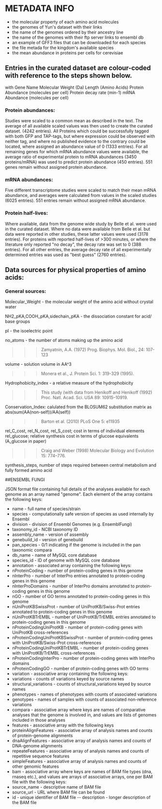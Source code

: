 # METADATA INFO
- the molecular property of each amino acid molecules
- the genomes of Yun's dataset with their links
- the name of the genomes ordered by their ancestry line
- the name of the genomes with their ftp server links to ensembl db
- an example of GFF3 files that can be downloaded for each species
- the file metada for the kingdom's available species
- the mean abundance in proteins per cells for cerevisiae

## Entries in the curated dataset are colour-coded with reference to the steps shown below.

with Gene Name	Molecular Weight (Da)	Length (Amino Acids)	Protein Abundance (molecules per cell)	Protein decay rate (min-1)	mRNA Abundance (molecules per cell)

### Protein abundances:
Studies were scaled to a common mean as described in the text. The average of all available scaled values was then used to create the curated dataset. (4242 entries).
All Proteins which could be successfully tagged with both GFP and TAP-tags, but where expression could be observed with neither tag, and where no published evidence to the contrary could be located, where assigned an abundance value of 0 (1333 entries).
For all remaining genes for which mRNA abundance values were available, the average ratio of experimental protein to mRNA abundances (3450 proteins/mRNA) was used to predict protein abundance (450 entries).
551 genes remain without assigned protein abundance.

### mRNA abundances:
Five different transcriptome studies were scaled to match their mean mRNA abundance, and averages were calculated from values in the scaled studies (6025 entries).
551 entries remain without assigned mRNA abundance.

### Protein half-lives:
Where available, data from the genome wide study by Belle et al. were used in the curated dataset. Where no data were available from Belle et al. but data were reported in other studies, these latter values were used (3178 entries).
For proteins with reported half-lives of >300 minutes, or where the literature only reported "no decay", the decay rate was set to 0 (388 entries).
For all other entries, the average decay rate of all experimentally determined entries was used as "best guess" (2760 entries).

## Data sources for physical properties of amino acids:

### General sources:

Molecular_Weight - the molecular weight of the amino acid without crystal water

NH2_pKA,COOH_pKA,sidechain_pKA - the dissociation constant for acid/ base groups

pI - the isoelectric point

no_atoms - the number of atoms making up the amino acid

>>>Zamyatnin, A.A. (1972) Prog. Biophys. Mol. Biol., 24: 107-123

volume - solution volume in AA^3

>>>Monera et al., J. Protein Sci. 1: 319-329 (1995).

Hydrophobicity_index - a relative measure of the hydrophobicity 

>>>This study (with data from Henikoff and Henikoff (1992) Proc. Natl. Acad. Sci. USA 89: 10915–10919. 

Conservation_Index: calulated from the BLOSUM62 substitution matrix as abs(sum(AA(non-self))/AA(self))

>>>Barton et al. (2010) PLoS One 5: e11935

rel_C_cost, rel_N_cost, rel_S_cost; cost in terms of individual elements
rel_glucose; relative synthesis cost in terms of glucose equivalents (A_glucose in paper)

>>>Craig and Weber (1998) Molecular Biology and Evolution 15: 774–776.

synthesis_steps, number of steps required between central metabolism and fully formed amino acid

##ENSEMBL FUNGI

JSON format file containing full details of the analyses available for each genome as an array named "genome". Each element of the array contains the following keys:
 - name - full name of species/strain
 - species - computationally safe version of species as used internally by Ensembl
 - division - division of Ensembl Genomes (e.g. EnsemblFungi)
 - taxonomy_id - NCBI taxonomy ID
 - assembly_name - version of assembly
 - genebuild_id - version of genebuild
 - pan_species - 0/1 indicating if the genome is included in the pan taxonomic compara
 - db_name - name of MySQL core database
 - species_id - ID of genome with MySQL core database
 - annotation - associated array containing the following keys:
 - nProteinCoding - number of protein-coding genes in this genome
 - nInterPro - number of InterPro entries annotated to protein-coding genes in this genome
 - nInterProDomains - number of InterPro domains annotated to protein-coding genes in this genome
 - nGO - number of GO terms annotated to protein-coding genes in this genome
 - nUniProtKBSwissProt - number of UniProtKB/Swiss-Prot entries annotated to protein-coding genes in this genome
 - nUniProtKBTrEMBL - number of UniProtKB/TrEMBL entries annotated to protein-coding genes in this genome
 - nProteinCodingUniProtKB - number of protein-coding genes with UniProtKB cross-references
 - nProteinCodingUniProtKBSwissProt - number of protein-coding genes with UniProtKB/Swiss-Prot cross-references
 - nProteinCodingUniProtKBTrEMBL - number of protein-coding genes with UniProtKB/TrEMBL cross-references
 - nProteinCodingInterPro - number of protein-coding genes with InterPro domains
 - nProteinCodingGO - number of protein-coding genes with GO terms
 - variation - associative array containing the following keys:
 - variations - counts of variations keyed by source names
 - structural_variations - counts of structural_variations keyed by source names
 - phenotypes - names of phenotypes with counts of associated variations
 - genotypes - names of samples with counts of associated non-reference variations
 - compara - associative array where keys are names of comparative analyses that the genome is involved in, and values are lists of genomes included in those analyses
 - features - associative array with the following keys
 - proteinAlignFeatures - associative array of analysis names and counts of protein-genome alignments
 - dnaAlignFeatures - associative array of analysis names and counts of DNA-genome alignments
 - repeateFeatures - associative array of analysis names and counts of repetitive sequence features
 - simpleFeatures - associative array of analysis names and counts of other genomic features
 - bam - associative array where keys are names of BAM file types (dna, rnaseq etc.), and values are arrays of associative arrays, one per BAM file with the following keys:
 - source_name - descriptive name of BAM file
 - source_url - URL where BAM file can be found
 - id - unique identifier of BAM file
-- description - longer description of the BAM file